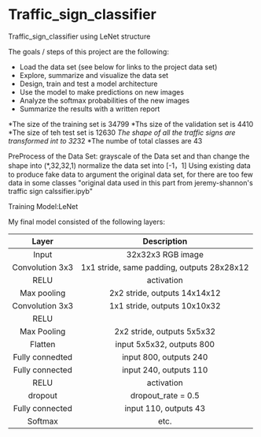 # Traffic_sign_classifier
Traffic_sign_classifier using LeNet structure

The goals / steps of this project are the following:
* Load the data set (see below for links to the project data set)
* Explore, summarize and visualize the data set
* Design, train and test a model architecture
* Use the model to make predictions on new images
* Analyze the softmax probabilities of the new images
* Summarize the results with a written report

*The size of the training set is 34799
*Ths size of the validation set is 4410
*The size of teh test set is 12630
*The shape of all the traffic signs are transformed int to 32*32
*The numbe of total classes are 43


PreProcess of the Data Set:
grayscale of the Data set and than change the shape into (*,32,32,1)
normalize the data set into [-1，1]
Using existing data to produce fake data to argument the original data set, for there are too few data in some classes
"original data used in this part from jeremy-shannon's traffic sign calssifier.ipyb"

Training Model:LeNet



My final model consisted of the following layers:

| Layer         		|     Description	        					| 
|:---------------------:|:---------------------------------------------:| 
| Input         		| 32x32x3 RGB image   							| 
| Convolution 3x3     	| 1x1 stride, same padding, outputs 28x28x12 	|
| RELU					| activation    								|
| Max pooling	      	| 2x2 stride,  outputs 14x14x12 				|
| Convolution 3x3	    | 1x1 stride,  outputs 10x10x32 				|
| RELU          	    |                                				|
| Max Pooling	        | 2x2 stride,  outputs 5x5x32    				|
| Flatten       	    | input 5x5x32, outputs 800      				|
| Fully connedted	    | input 800,    outputs 240      				|
| Fully connected		| input 240,    outputs 110						|
| RELU          	    | activation                       				|
| dropout          	    | dropout_rate = 0.5               				|
| Fully connected		| input 110,    outputs 43						|
| Softmax				| etc.      
